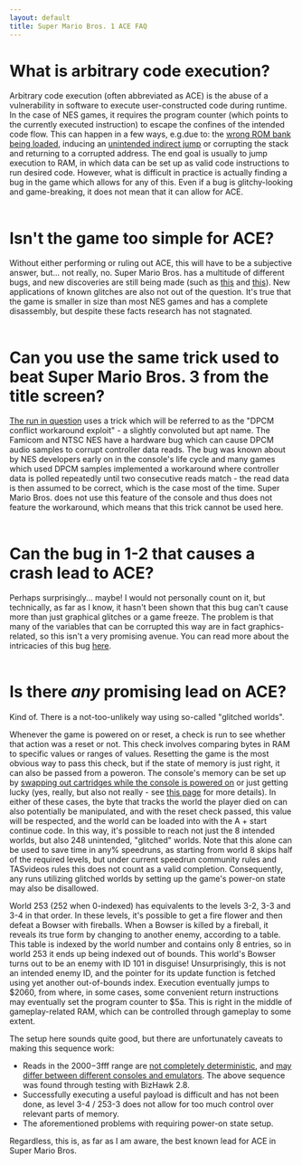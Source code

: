 ```yaml
---
layout: default
title: Super Mario Bros. 1 ACE FAQ
---
```


# What is arbitrary code execution?
Arbitrary code execution (often abbreviated as ACE) is the abuse of a vulnerability in software to execute user-constructed code during runtime. In the case of NES games, it requires the program counter (which points to the currently executed instruction) to escape the confines of the intended code flow. This can happen in a few ways, e.g.due to: the [wrong ROM bank being loaded](https://tasvideos.org/4567M), inducing an [unintended indirect jump](https://tasvideos.org/2868M) or corrupting the stack and returning to a corrupted address. The end goal is usually to jump execution to RAM, in which data can be set up as valid code instructions to run desired code. However, what is difficult in practice is actually finding a bug in the game which allows for any of this. Even if a bug is glitchy-looking and game-breaking, it does not mean that it can allow for ACE.
\
&nbsp;

# Isn't the game too simple for ACE?
Without either performing or ruling out ACE, this will have to be a subjective answer, but... not really, no. Super Mario Bros. has a multitude of different bugs, and new discoveries are still being made (such as [this](https://www.youtube.com/watch?v=WJC17L9aYp8) and [this](https://www.youtube.com/watch?v=BLlZ0OhrSb4)). New applications of known glitches are also not out of the question. It's true that the game is smaller in size than most NES games and has a complete disassembly, but despite these facts research has not stagnated.
\
&nbsp;

# Can you use the same trick used to beat Super Mario Bros. 3 from the title screen?
[The run in question](https://tasvideos.org/4567M) uses a trick which will be referred to as the "DPCM conflict workaround exploit" - a slightly convoluted but apt name. The Famicom and NTSC NES have a hardware bug which can cause DPCM audio samples to corrupt controller data reads. The bug was known about by NES developers early on in the console's life cycle and many games which used DPCM samples implemented a workaround where controller data is polled repeatedly until two consecutive reads match - the read data is then assumed to be correct, which is the case most of the time. Super Mario Bros. does not use this feature of the console and thus does not feature the workaround, which means that this trick cannot be used here.
\
&nbsp;

# Can the bug in 1-2 that causes a crash lead to ACE?
Perhaps surprisingly... maybe! I would not personally count on it, but technically, as far as I know, it hasn't been shown that this bug can't cause more than just graphical glitches or a game freeze. The problem is that many of the variables that can be corrupted this way are in fact graphics-related, so this isn't a very promising avenue. You can read more about the intricacies of this bug [here](/smb1explained).
\
&nbsp;

# Is there *any* promising lead on ACE?
Kind of. There is a not-too-unlikely way using so-called "glitched worlds".

Whenever the game is powered on or reset, a check is run to see whether that action was a reset or not. This check involves comparing bytes in RAM to specific values or ranges of values. Resetting the game is the most obvious way to pass this check, but if the state of memory is just right, it can also be passed from a poweron. The console's memory can be set up by [swapping out cartridges while the console is powered on](https://www.youtube.com/watch?v=eEEnEoKSgQs) or just getting lucky (yes, really, but also not really - see [this page](https://tasvideos.org/HomePages/Nach/MemoryInit) for more details). In either of these cases, the byte that tracks the world the player died on can also potentially be manipulated, and with the reset check passed, this value will be respected, and the world can be loaded into with the A + start continue code. In this way, it's possible to reach not just the 8 intended worlds, but also 248 unintended, "glitched" worlds. Note that this alone can be used to save time in any% speedruns, as starting from world 8 skips half of the required levels, but under current speedrun community rules and TASvideos rules this does not count as a valid completion. Consequently, any runs utilizing glitched worlds by setting up the game's power-on state may also be disallowed.

World 253 (252 when 0-indexed) has equivalents to the levels 3-2, 3-3 and 3-4 in that order. In these levels, it's possible to get a fire flower and then defeat a Bowser with fireballs. When a Bowser is killed by a fireball, it reveals its true form by changing to another enemy, according to a table. This table is indexed by the world number and contains only 8 entries, so in world 253 it ends up being indexed out of bounds. This world's Bowser turns out to be an enemy with ID 101 in disguise! Unsurprisingly, this is not an intended enemy ID, and the pointer for its update function is fetched using yet another out-of-bounds index. Execution eventually jumps to $2060, from where, in some cases, some convenient return instructions may eventually set the program counter to $5a. This is right in the middle of gameplay-related RAM, which can be controlled through gameplay to some extent.

The setup here sounds quite good, but there are unfortunately caveats to making this sequence work:
- Reads in the $2000-$3fff range are [not completely deterministic](https://www.nesdev.org/wiki/PPU_registers#Ports), and [may differ between different consoles and emulators](https://forums.nesdev.org/viewtopic.php?t=12549). The above sequence was found through testing with BizHawk 2.8.
- Successfully executing a useful payload is difficult and has not been done, as level 3-4 / 253-3 does not allow for too much control over relevant parts of memory.
- The aforementioned problems with requiring power-on state setup.

Regardless, this is, as far as I am aware, the best known lead for ACE in Super Mario Bros.
\
&nbsp;
